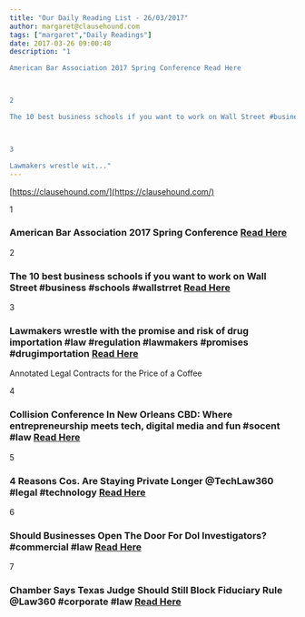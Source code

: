 ```yaml
---
title: "Our Daily Reading List - 26/03/2017"
author: margaret@clausehound.com
tags: ["margaret","Daily Readings"]
date: 2017-03-26 09:00:48
description: "1

American Bar Association 2017 Spring Conference Read Here



2

The 10 best business schools if you want to work on Wall Street #business #schools #wallstrret Read Here



3

Lawmakers wrestle wit..."
---
```


[https://clausehound.com/](https://clausehound.com/)

1

### American Bar Association 2017 Spring Conference [Read Here](http://www.americanbar.org/groups/young_lawyers/events_cle/2017_spring_conference/schedule.html)

2

### The 10 best business schools if you want to work on Wall Street #business #schools #wallstrret [Read Here](http://www.businessinsider.com/best-business-schools-finance-2017-3)

3

### Lawmakers wrestle with the promise and risk of drug importation #law #regulation #lawmakers #promises #drugimportation [Read Here](http://medcitynews.com/2017/03/lawmakers-wrestle-promise-risk-drug-importation/)

Annotated Legal Contracts
for the Price of a Coffee

4

### Collision Conference In New Orleans CBD: Where entrepreneurship meets tech, digital media and fun #socent #law  [Read Here](https://goo.gl/8YYfPm)

5

### 4 Reasons Cos. Are Staying Private Longer @TechLaw360 #legal #technology  [Read Here](https://goo.gl/2EHkP1)

6

### Should Businesses Open The Door For Dol Investigators? #commercial #law  [Read Here](https://goo.gl/jbkIKi)

7

### Chamber Says Texas Judge Should Still Block Fiduciary Rule @Law360 #corporate #law  [Read Here](https://goo.gl/mFlnuc)